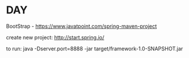 # DAY

BootStrap - https://www.javatpoint.com/spring-maven-project

create new project: http://start.spring.io/

to run: java -Dserver.port=8888 -jar target/framework-1.0-SNAPSHOT.jar
